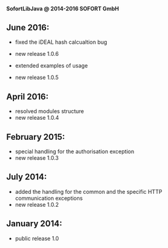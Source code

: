 #### SofortLibJava @ 2014-2016 SOFORT GmbH

June 2016:
-----------

* fixed the iDEAL hash calcualtion bug
* new release 1.0.6

* extended examples of usage
* new release 1.0.5

April 2016:
-----------

* resolved modules structure
* new release 1.0.4

February 2015:
--------------

* special handling for the authorisation exception
* new release 1.0.3

July 2014:
----------

* added the handling for the common and the specific HTTP communication exceptions
* new release 1.0.2

January 2014:
-------------

* public release 1.0
